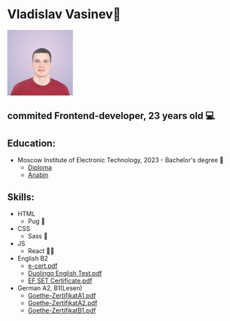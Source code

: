 # Vladislav Vasinev🥰
<img src="https://github.com/Vlad-Vasinev/Vlad-Vasinev/blob/main/vlad.jpeg" width="150">

## commited Frontend-developer, 23 years old 💻

## Education:
- Moscow Institute of Electronic Technology, 2023 - Bachelor's degree 🏫 
  - [Diploma](https://github.com/Vlad-Vasinev/Vlad-Vasinev/blob/7c376c511dafceacbc1deed8de657d54332833ef/Diplom_ger.pdf)
  - [Anabin](https://github.com/Vlad-Vasinev/Vlad-Vasinev/blob/main/ausbildung_vasinev_ger.pdf)

## Skills: 

- HTML 
    - Pug 🐶
- CSS 
    - Sass 📃
- JS
    - React 👨‍💻
- English B2
    - [e-cert.pdf](https://github.com/Vlad-Vasinev/Vlad-Vasinev/blob/main/e-cert.pdf)
    - [Duolingo English Test.pdf](https://github.com/Vlad-Vasinev/Vlad-Vasinev/blob/main/Duolingo%20English%20Test.pdf)
    - [EF SET Certificate.pdf](https://github.com/Vlad-Vasinev/Vlad-Vasinev/blob/main/EF%20SET%20Certificate.pdf)
- German A2, B1(Lesen)
    - [Goethe-ZertifikatA1.pdf](https://github.com/Vlad-Vasinev/Vlad-Vasinev/blob/main/goetheA1.pdf)
    - [Goethe-ZertifikatA2.pdf](https://github.com/Vlad-Vasinev/Vlad-Vasinev/blob/main/goetheA2.pdf)
    - [Goethe-ZertifikatB1.pdf](https://github.com/Vlad-Vasinev/Vlad-Vasinev/blob/main/goetheB1.pdf)

